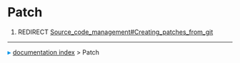 # Patch
1.  REDIRECT [Source_code_management#Creating_patches_from_git](Source_code_management#Creating_patches_from_git.md)



---
![](images/Right_arrow.png) [documentation index](../README.md) > Patch
